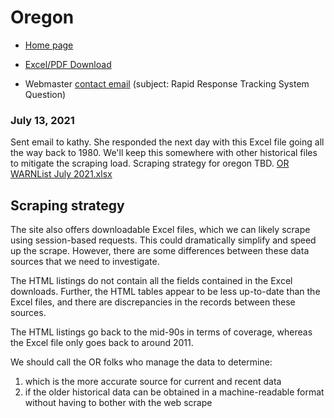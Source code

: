 # Oregon

- [Home page](https://ccwd.hecc.oregon.gov/Layoff/WARN)
- [Excel/PDF Download](https://www.azjobconnection.gov/search/warn_lookups/new)

- Webmaster [contact email](Kathy.Wilcox@HECC.Oregon.gov) (subject: Rapid Response Tracking System Question)

### July 13, 2021
Sent email to kathy. She responded the next day with this Excel file going all the way back to 1980. We'll keep this somewhere with other historical files to mitigate the scraping load. Scraping strategy for oregon TBD. [OR WARNList July 2021.xlsx](https://github.com/biglocalnews/WARN/files/6819514/OR.WARNList.July.2021.xlsx)


## Scraping strategy
The site also offers downloadable Excel files, which we can likely scrape using session-based requests. This could dramatically simplify and speed up the scrape. However, there are some differences between these data sources that we need to investigate.

The HTML listings do not contain all the fields contained in the Excel downloads. Further, the HTML tables appear to be less up-to-date than the Excel files, and there are discrepancies in the records between these sources.

The HTML listings go back to the mid-90s in terms of coverage, whereas the Excel file only goes back to around 2011.

We should call the OR folks who manage the data to determine:

1. which is the more accurate source for current and recent data
2. if the older historical data can be obtained in a machine-readable format without having to bother with the web scrape

